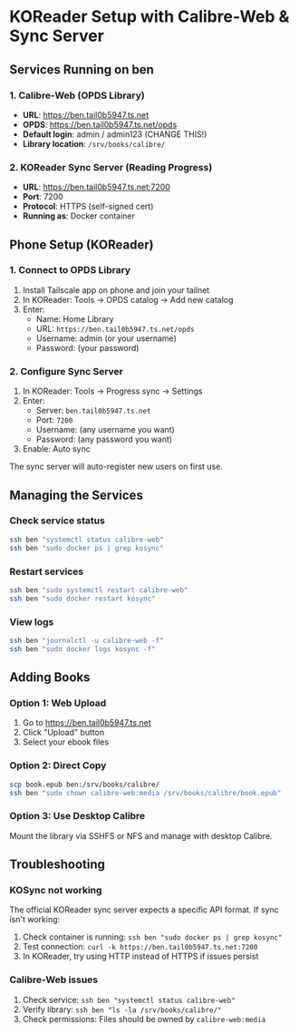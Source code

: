 # KOReader Setup with Calibre-Web & Sync Server

## Services Running on ben

### 1. Calibre-Web (OPDS Library)
- **URL**: https://ben.tail0b5947.ts.net
- **OPDS**: https://ben.tail0b5947.ts.net/opds
- **Default login**: admin / admin123 (CHANGE THIS!)
- **Library location**: `/srv/books/calibre/`

### 2. KOReader Sync Server (Reading Progress)
- **URL**: https://ben.tail0b5947.ts.net:7200
- **Port**: 7200
- **Protocol**: HTTPS (self-signed cert)
- **Running as**: Docker container

## Phone Setup (KOReader)

### 1. Connect to OPDS Library
1. Install Tailscale app on phone and join your tailnet
2. In KOReader: Tools → OPDS catalog → Add new catalog
3. Enter:
   - Name: Home Library
   - URL: `https://ben.tail0b5947.ts.net/opds`
   - Username: admin (or your username)
   - Password: (your password)

### 2. Configure Sync Server
1. In KOReader: Tools → Progress sync → Settings
2. Enter:
   - Server: `ben.tail0b5947.ts.net`
   - Port: `7200`
   - Username: (any username you want)
   - Password: (any password you want)
3. Enable: Auto sync

The sync server will auto-register new users on first use.

## Managing the Services

### Check service status
```bash
ssh ben "systemctl status calibre-web"
ssh ben "sudo docker ps | grep kosync"
```

### Restart services
```bash
ssh ben "sudo systemctl restart calibre-web"
ssh ben "sudo docker restart kosync"
```

### View logs
```bash
ssh ben "journalctl -u calibre-web -f"
ssh ben "sudo docker logs kosync -f"
```

## Adding Books

### Option 1: Web Upload
1. Go to https://ben.tail0b5947.ts.net
2. Click "Upload" button
3. Select your ebook files

### Option 2: Direct Copy
```bash
scp book.epub ben:/srv/books/calibre/
ssh ben "sudo chown calibre-web:media /srv/books/calibre/book.epub"
```

### Option 3: Use Desktop Calibre
Mount the library via SSHFS or NFS and manage with desktop Calibre.

## Troubleshooting

### KOSync not working
The official KOReader sync server expects a specific API format. If sync isn't working:
1. Check container is running: `ssh ben "sudo docker ps | grep kosync"`
2. Test connection: `curl -k https://ben.tail0b5947.ts.net:7200`
3. In KOReader, try using HTTP instead of HTTPS if issues persist

### Calibre-Web issues
1. Check service: `ssh ben "systemctl status calibre-web"`
2. Verify library: `ssh ben "ls -la /srv/books/calibre/"`
3. Check permissions: Files should be owned by `calibre-web:media`